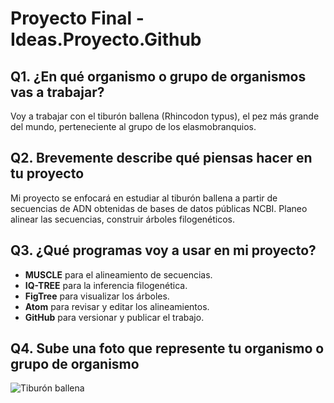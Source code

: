 # Proyecto Final - Ideas.Proyecto.Github

## Q1. ¿En qué organismo o grupo de organismos vas a trabajar?

Voy a trabajar con el tiburón ballena (Rhincodon typus), el pez más grande del mundo, perteneciente al grupo de los elasmobranquios.

## Q2. Brevemente describe qué piensas hacer en tu proyecto

Mi proyecto se enfocará en estudiar al tiburón ballena a partir de secuencias de ADN obtenidas de bases de datos públicas NCBI. Planeo alinear las secuencias, construir árboles filogenéticos.

## Q3. ¿Qué programas voy a usar en mi proyecto?

- **MUSCLE** para el alineamiento de secuencias.
- **IQ-TREE** para la inferencia filogenética.
- **FigTree** para visualizar los árboles.
- **Atom** para revisar y editar los alineamientos.
- **GitHub** para versionar y publicar el trabajo.

## Q4. Sube una foto que represente tu organismo o grupo de organismo

![Tiburón ballena](https://upload.wikimedia.org/wikipedia/commons/f/f6/Similan_Dive_Center_-_great_whale_shark.jpg)



